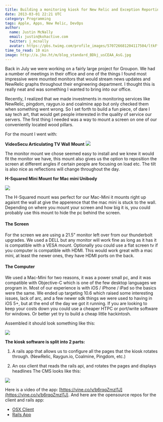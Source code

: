 ```yaml
---
title: Building a monitoring kiosk for New Relic and Exception Reporting
date: 2013-03-01 22:21 UTC
category: Programming
tags: Apple, Apps, New Relic, DevOps
author:
  name: Justin McNally
  email: justin@kohactive.com
  twitter: j_mcnally
  avatar: https://pbs.twimg.com/profile_images/570726681204117504/ltkFf5dq.jpeg
time_to_read: 10 min
image: http://a.jko.ht/m/blog_standard_BDkj_usCEAA_AsG.jpg
---
```


Back in July we were working on a fairly large project for Groupon. We had a number of meetings in their office and one of the things I found most impressive were mounted monitors that would stream news updates and NewRelic graphs throughout their engineering department. I thought this is really neat and was something I wanted to bring into our office. 

Recently, I realized that we made investments in monitoring services like NewRelic, pingdom, raygun.io and coalmine app but only checked them when something went wrong. So I set forth to build a fun piece, of dare I say tech art, that would get people interested in the quality of service our servers. The first thing I needed was a way to mount a screen on one of our conveniently located wood pillars.

For the mount I went with:

**VideoSecu Articulating TV Wall Mount**
![](http://cl.ly/ZicB/blog_standard_41IjOm84ZbL.jpg)

The monitor mount we chose seemed easy to install and we knew it would fit the monitor we have, this mount also gives us the option to reposition the screen at different angles if certain people are focusing on load etc. The tilt is also nice as reflections will change throughout the day.

**H-Squared Mini Mount for Mac mini Unibody**

![](http://a.jko.ht/m/blog_standard_71ut83UKu8L._AA1500_.jpg)

The H-Squared mount was perfect for our Mac-Mini it mounts right up agaisnt the wall at give the apperence that the mac mini is stuck to the wall. Depending on where you mount your screen and how big it is, you could probably use this mount to hide the pc behind the screen.

#### The Screen
For the screen we are using a 21.5" monitor left over from our thunderbolt upgrades. We used a DELL but any monitor will work fine as long as it has it is compatible with a VESA mount. Optionally you could use a flat screen tv if you computer is compatible with HDMI. This would work great with a mac mini, at least the newer ones, they have HDMI ports on the back. 

#### The Computer
We used a Mac-Mini for two reasons, it was a power small pc, and it was compatible with Objective-C which is one of the few desktop languages we program in. Most of our experience is with iOS / iPhone / iPad so the basics were the same. We ended up targeting 10.6 which raised some interesting issues, lack of arc, and a few newer sdk things we were used to having in iOS 5+, but at the end of the day we got it running. If you are looking to keep your costs down you could use a cheaper HTPC or port/write software for windows. Or better yet try to build a cheap little hackintosh.

Assembled it should look something like this:

![](http://a.jko.ht/m/blog_standard_BDkj_usCEAA_AsG.jpg)

**The kiosk software is split into 2 parts:**

1. A rails app that allows us to configure all the pages that the kiosk rotates through. (NewRelic, Raygun.io, Coalmine, Pingdom, etc.)

2. An osx client that reads the rails api, and rotates the pages and displays headlines
The CMS looks like this:

![](http://a.jko.ht/m/blog_standard_Screen_Shot_2013-02-22_at_1.52.46_AM.png)

Here is a video of the app: [https://vine.co/v/b6rqqZmzI1J](https://vine.co/v/b6rqqZmzI1J). And here are the opensource repos for the client and rails app:

- [OSX Client](https://github.com/j-mcnally/kohMonitor-osx)
- [Rails App](https://github.com/j-mcnally/kohMonitor-rails)